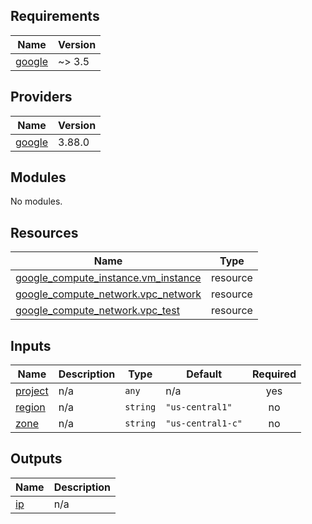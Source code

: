 <!-- BEGINNING OF PRE-COMMIT-TERRAFORM DOCS HOOK -->
## Requirements

| Name | Version |
|------|---------|
| <a name="requirement_google"></a> [google](#requirement\_google) | ~> 3.5 |

## Providers

| Name | Version |
|------|---------|
| <a name="provider_google"></a> [google](#provider\_google) | 3.88.0 |

## Modules

No modules.

## Resources

| Name | Type |
|------|------|
| [google_compute_instance.vm_instance](https://registry.terraform.io/providers/hashicorp/google/latest/docs/resources/compute_instance) | resource |
| [google_compute_network.vpc_network](https://registry.terraform.io/providers/hashicorp/google/latest/docs/resources/compute_network) | resource |
| [google_compute_network.vpc_test](https://registry.terraform.io/providers/hashicorp/google/latest/docs/resources/compute_network) | resource |

## Inputs

| Name | Description | Type | Default | Required |
|------|-------------|------|---------|:--------:|
| <a name="input_project"></a> [project](#input\_project) | n/a | `any` | n/a | yes |
| <a name="input_region"></a> [region](#input\_region) | n/a | `string` | `"us-central1"` | no |
| <a name="input_zone"></a> [zone](#input\_zone) | n/a | `string` | `"us-central1-c"` | no |

## Outputs

| Name | Description |
|------|-------------|
| <a name="output_ip"></a> [ip](#output\_ip) | n/a |
<!-- END OF PRE-COMMIT-TERRAFORM DOCS HOOK -->